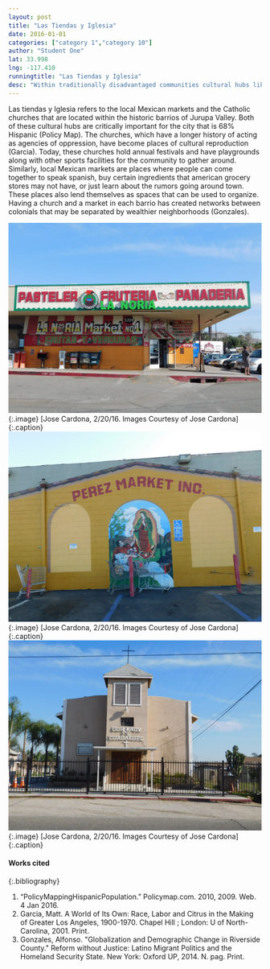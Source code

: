 ```yaml
---
layout: post
title: "Las Tiendas y Iglesia"
date: 2016-01-01
categories: ["category 1","category 10"]
author: "Student One"
lat: 33.998
lng: -117.410
runningtitle: "Las Tiendas y Iglesia"
desc: "Within traditionally disadvantaged communities cultural hubs like small markets and churches are critical in uniting the community."
---
```

Las tiendas y Iglesia refers to the local Mexican markets and the Catholic churches that are located within the historic barrios of Jurupa Valley. Both of these cultural hubs are critically important for the city that is 68% Hispanic (Policy Map). The churches, which have a longer history of acting as agencies of oppression, have become places of cultural reproduction (Garcia). Today, these churches hold annual festivals and have playgrounds along with other sports facilities for the community to gather around. Similarly, local Mexican markets are places where people can come together to speak spanish, buy certain ingredients that american grocery stores may not have, or just learn about the rumors going around town. These places also lend themselves as spaces that can be used to organize. Having a church and a market in each barrio has created networks between colonials that may be separated by wealthier neighborhoods (Gonzales).

![Image 1](images/LasTiendas_1.jpg) 
{:.image}
[Jose Cardona, 2/20/16. Images Courtesy of Jose Cardona] 
{:.caption}
![Image 2](images/LasTiendas_2.jpg) 
{:.image}
[Jose Cardona, 2/20/16. Images Courtesy of Jose Cardona] 
{:.caption}
![Image 3](images/LasTiendas_3.jpg)
{:.image}
[Jose Cardona, 2/20/16. Images Courtesy of Jose Cardona] 
{:.caption}

#### Works cited
{:.bibliography}
1. “PolicyMappingHispanicPopulation.” Policymap.com. 2010, 2009. Web. 4 Jan 2016.
2. Garcia, Matt. A World of Its Own: Race, Labor and Citrus in the Making of Greater Los Angeles, 1900-1970. Chapel Hill ; London: U of North-Carolina, 2001. Print.
3. Gonzales, Alfonso. "Globalization and Demographic Change in Riverside County." Reform without Justice: Latino Migrant Politics and the Homeland Security State. New York: Oxford UP, 2014. N. pag. Print.
